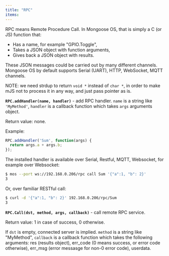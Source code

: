 ```yaml
---
title: "RPC"
items:
---
```


 RPC means Remote Procedure Call. In Mongoose OS, that is simply a C
 (or JS) function that:

 - Has a name, for example "GPIO.Toggle",
 - Takes a JSON object with function arguments,
 - Gives back a JSON object with results.


 These JSON messages could be carried out by many different channels.
 Mongoose OS by default supports Serial (UART), HTTP, WebSocket, MQTT channels.



 NOTE: we need strdup to return `void *` instead of `char *`, in order to
 make mJS not to process it in any way, and just pass pointer as is.



 **`RPC.addHandler(name, handler)`** -
 add RPC handler. `name` is a string like `'MyMethod'`, `handler`
 is a callback function which takes `args` arguments object.

 Return value: none.

 Example:
 ```javascript
 RPC.addHandler('Sum', function(args) {
   return args.a + args.b;
 });
 ```
 The installed handler is available over Serial, Restful, MQTT, Websocket,
 for example over Websocket:
 ```bash
 $ mos --port ws://192.168.0.206/rpc call Sum '{"a":1, "b": 2}'
 3
 ```
 Or, over familiar RESTful call:
 ```bash
 $ curl -d '{"a":1, "b": 2}' 192.168.0.206/rpc/Sum
 3
 ```



 **`RPC.Call(dst, method, args, callback)`** - call remote RPC service.

 Return value: 1 in case of success, 0 otherwise.

 If `dst` is empty, connected server is implied. `method` is a string
 like "MyMethod", `callback` is a callback function which takes the following
 arguments: res (results object), err_code (0 means success, or error code
 otherwise), err_msg (error messasge for non-0 error code), userdata.

